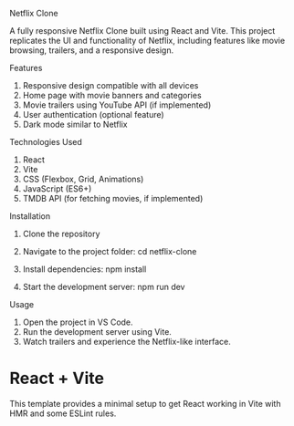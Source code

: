 Netflix Clone

A fully responsive Netflix Clone built using React and Vite. This project replicates the UI and functionality of Netflix, including features like movie browsing, trailers, and a responsive design.

Features

1. Responsive design compatible with all devices
2. Home page with movie banners and categories
3. Movie trailers using YouTube API (if implemented)
4. User authentication (optional feature)
5. Dark mode similar to Netflix

Technologies Used

1. React
2. Vite
3. CSS (Flexbox, Grid, Animations)
4. JavaScript (ES6+)
5. TMDB API (for fetching movies, if implemented)

Installation

1. Clone the repository

2. Navigate to the project folder:
   cd netflix-clone

3. Install dependencies:
   npm install

4. Start the development server:
   npm run dev

Usage
1. Open the project in VS Code.
2. Run the development server using Vite.
3. Watch trailers and experience the Netflix-like interface.

# React + Vite

This template provides a minimal setup to get React working in Vite with HMR and some ESLint rules.
